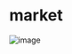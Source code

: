 # market
![image](https://user-images.githubusercontent.com/66537746/173161007-92e976bd-35dd-4d97-aa02-3bc42b69a0a7.png)
